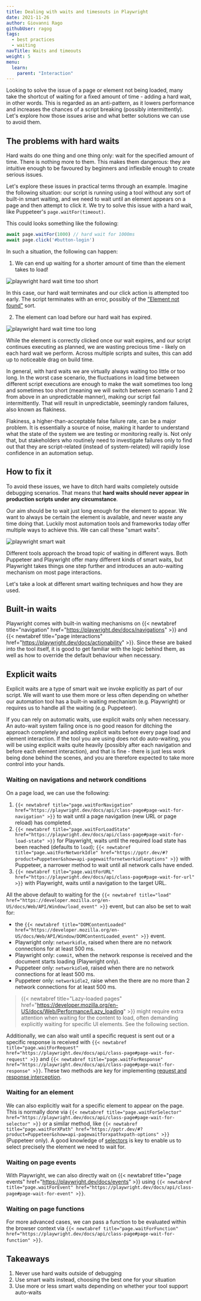 ```yaml
---
title: Dealing with waits and timesouts in Playwright
date: 2021-11-26
author: Giovanni Rago
githubUser: ragog
tags:
  - best practices
  - waiting
navTitle: Waits and timeouts
weight: 5
menu:
  learn:
    parent: "Interaction"
---
```


Looking to solve the issue of a page or element not being loaded, many take the shortcut of waiting for a fixed amount of time - adding a hard wait, in other words. This is regarded as an anti-pattern, as it lowers performance and increases the chances of a script breaking (possibly intermittently). Let's explore how those issues arise and what better solutions we can use to avoid them.

<!-- more -->

## The problems with hard waits

Hard waits do one thing and one thing only: wait for the specified amount of time. There is nothing more to them. This makes them dangerous: they are intuitive enough to be favoured by beginners and inflexbile enough to create serious issues.

Let's explore these issues in practical terms through an example. Imagine the following situation: our script is running using a tool without any sort of built-in smart waiting, and we need to wait until an element appears on a page and then attempt to click it. We try to solve this issue with a hard wait, like Puppeteer's `page.waitFor(timeout)`.

This could looks something like the following:

```js
await page.waitFor(1000) // hard wait for 1000ms
await page.click('#button-login')
```

In such a situation, the following can happen:

1. We can end up waiting for a shorter amount of time than the element takes to load!

![playwright hard wait time too short](/learn/images/over_assumption_01@2x.png)

In this case, our hard wait terminates and our click action is attempted too early. The script terminates with an error, possibly of the ["Element not found"](/learn/headless/error-element-not-found/) sort.

2. The element can load before our hard wait has expired.

![playwright hard wait time too long](/learn/images/under_assumption_01@2x.png)

While the element is correctly clicked once our wait expires, and our script continues executing as planned, we are wasting precious time - likely on each hard wait we perform. Across multiple scripts and suites, this can add up to noticeable drag on build time.

In general, with hard waits we are virtually always waiting too little or too long. In the worst case scenario, the fluctuations in load time between different script executions are enough to make the wait sometimes too long and sometimes too short (meaning we will switch between scenario 1 and 2 from above in an unpredictable manner), making our script fail intermittently. That will result in unpredictable, seemingly random failures, also known as flakiness.

Flakiness, a higher-than-acceptable false failure rate, can be a major problem. It is essentially a source of noise, making it harder to understand what the state of the system we are testing or monitoring really is. Not only that, but stakeholders who routinely need to investigate failures only to find out that they are script-related (instead of system-related) will rapidly lose confidence in an automation setup.

## How to fix it

To avoid these issues, we have to ditch hard waits completely outside debugging scenarios. That means that **hard waits should never appear in production scripts under any circumstance**.

Our aim should be to wait just long enough for the element to appear. We want to always be certain the element is available, and never waste any time doing that. Luckily most automation tools and frameworks today offer multiple ways to achieve this. We can call these "smart waits".

![playwright smart wait](/learn/images/smart_wait_01@2x.png)

Different tools approach the broad topic of waiting in different ways. Both Puppeteer and Playwright offer many different kinds of smart waits, but Playwright takes things one step further and introduces an auto-waiting mechanism on most page interactions.

Let's take a look at different smart waiting techniques and how they are used.

## Built-in waits

Playwright comes with built-in waiting mechanisms on {{< newtabref title="navigation" href="https://playwright.dev/docs/navigations" >}} and {{< newtabref title="page interactions" href="https://playwright.dev/docs/actionability" >}}. Since these are baked into the tool itself, it is good to get familiar with the logic behind them, as well as how to override the default behaviour when necessary.

## Explicit waits

Explicit waits are a type of smart wait we invoke explicitly as part of our script. We will want to use them more or less often depending on whether our automation tool has a built-in waiting mechanism (e.g. Playwright) or requires us to handle all the waiting (e.g. Puppeteer).

If you can rely on automatic waits, use explicit waits only when necessary. An auto-wait system failing once is no good reason for ditching the approach completely and adding explicit waits before every page load and element interaction. If the tool you are using does not do auto-waiting, you will be using explicit waits quite heavily (possibly after each navigation and before each element interaction), and that is fine - there is just less work being done behind the scenes, and you are therefore expected to take more control into your hands.

### Waiting on navigations and network conditions

On a page load, we can use the following:

1. `{{< newtabref title="page.waitForNavigation" href="https://playwright.dev/docs/api/class-page#page-wait-for-navigation" >}}` to wait until a page navigation (new URL or page reload) has completed.
2. `{{< newtabref title="page.waitForLoadState" href="https://playwright.dev/docs/api/class-page#page-wait-for-load-state" >}}` for Playwright, waits until the required load state has been reached (defaults to `load`); `{{< newtabref title="page.waitForNetworkIdle" href="https://pptr.dev/#?product=Puppeteer&show=api-pagewaitfornetworkidleoptions" >}}` with Puppeteer, a narrower method to wait until all network calls have ended.
3. `{{< newtabref title="page.waitForURL" href="https://playwright.dev/docs/api/class-page#page-wait-for-url" >}}` with Playwright, waits until a navigation to the target URL.

All the above default to waiting for the `{{< newtabref title="load" href="https://developer.mozilla.org/en-US/docs/Web/API/Window/load_event" >}}` event, but can also be set to wait for:
* the `{{< newtabref title="DOMContentLoaded" href="https://developer.mozilla.org/en-US/docs/Web/API/Window/DOMContentLoaded_event" >}}` event.
* Playwright only: `networkidle`, raised when there are no network connections for at least 500 ms.
* Playwright only: `commit`, when the network response is received and the document starts loading (Playwright only).
* Puppeteer only: `networkidle0`, raised when there are no network connections for at least 500 ms.
* Puppeteer only: `networkidle2`, raise when the there are no more than 2 network connections for at least 500 ms.

> {{< newtabref title="Lazy-loaded pages" href="https://developer.mozilla.org/en-US/docs/Web/Performance/Lazy_loading" >}} might require extra attention when waiting for the content to load, often demanding explicitly waiting for specific UI elements. See the following section.

Additionally, we can also wait until a specific request is sent out or a specific response is received with `{{< newtabref title="page.waitForRequest" href="https://playwright.dev/docs/api/class-page#page-wait-for-request" >}}` and `{{< newtabref title="page.waitForResponse" href="https://playwright.dev/docs/api/class-page#page-wait-for-response" >}}`. These two methods are key for implementing [request and response interception](/learn/headless/request-interception/).

### Waiting for an element

We can also explicitly wait for a specific element to appear on the page. This is normally done via `{{< newtabref title="page.waitForSelector" href="https://playwright.dev/docs/api/class-page#page-wait-for-selector" >}}` or a similar method, like `{{< newtabref title="page.waitForXPath" href="https://pptr.dev/#?product=Puppeteer&show=api-pagewaitforxpathxpath-options" >}}` (Puppeteer only). A good knowledge of [selectors](/learn/headless/basics-selectors/) is key to enable us to select precisely the element we need to wait for.

### Waiting on page events

With Playwright, we can also directly wait on {{< newtabref title="page events" href="https://playwright.dev/docs/events" >}} using `{{< newtabref title="page.waitForEvent" href="https://playwright.dev/docs/api/class-page#page-wait-for-event" >}}`.

### Waiting on page functions

For more advanced cases, we can pass a function to be evaluated within the browser context via `{{< newtabref title="page.waitForFunction" href="https://playwright.dev/docs/api/class-page#page-wait-for-function" >}}`.

## Takeaways

1. Never use hard waits outside of debugging
2. Use smart waits instead, choosing the best one for your situation
3. Use more or less smart waits depending on whether your tool support auto-waits
